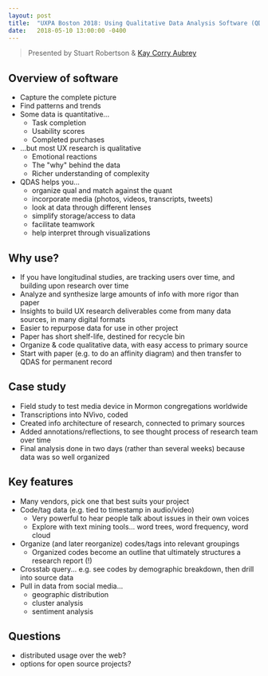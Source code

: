 ```yaml
---
layout: post
title:  "UXPA Boston 2018: Using Qualitative Data Analysis Software (QDAS) to create a virtual tapestry of your organization's UX research"
date:   2018-05-10 13:00:00 -0400
---
```

> Presented by Stuart Robertson & [Kay Corry Aubrey](https://twitter.com/KayCorryAubrey)

## Overview of software

* Capture the complete picture
* Find patterns and trends
* Some data is quantitative...
	* Task completion
	* Usability scores
	* Completed purchases
* ...but most UX research is qualitative
  * Emotional reactions
  * The "why" behind the data
  * Richer understanding of complexity
* QDAS helps you...
  * organize qual and match against the quant
  * incorporate media (photos, videos, transcripts, tweets)
  * look at data through different lenses
  * simplify storage/access to data
  * facilitate teamwork
  * help interpret through visualizations

## Why use?

* If you have longitudinal studies, are tracking users over time, and building upon research over time
* Analyze and synthesize large amounts of info with more rigor than paper
* Insights to build UX research deliverables come from many data sources, in many digital formats
* Easier to repurpose data for use in other project
* Paper has short shelf-life, destined for recycle bin
* Organize & code qualitative data, with easy access to primary source
* Start with paper (e.g. to do an affinity diagram) and then transfer to QDAS for permanent record

## Case study

* Field study to test media device in Mormon congregations worldwide
* Transcriptions into NVivo, coded
* Created info architecture of research, connected to primary sources
* Added annotations/reflections, to see thought process of research team over time
* Final analysis done in two days (rather than several weeks) because data was so well organized

## Key features

* Many vendors, pick one that best suits your project
* Code/tag data (e.g. tied to timestamp in audio/video)
  * Very powerful to hear people talk about issues in their own voices
  * Explore with text mining tools... word trees, word frequency, word cloud
* Organize (and later reorganize) codes/tags into relevant groupings
  * Organized codes become an outline that ultimately structures a research report (!)
* Crosstab query... e.g. see codes by demographic breakdown, then drill into source data
* Pull in data from social media...
  * geographic distribution
  * cluster analysis
  * sentiment analysis

## Questions

- distributed usage over the web?
- options for open source projects?
